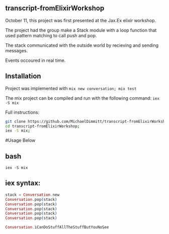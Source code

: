 ## transcript-fromElixirWorkshop

October 11, this project was first presented at the Jax.Ex elixir workshop.

The project had the group make a Stack module with a loop function that used pattern matching to call push and pop.

The stack communicated with the outside world by recieving and sending messages.

Events occoured in real time.

## Installation

Project was implemented with `mix new conversation; mix test`

The mix project can be compiled and run with the following command:
`iex -S mix`

Full instructions:
```bash
git clone https://github.com/MichaelDimmitt/transcript-fromElixirWorkshop.git;
cd transcript-fromElixirWorkshop;
iex -S mix;
```
#Usage Below

## bash
`iex -S mix`

## iex syntax:
```elixir
stack = Conversation.new
Conversation.pop(stack)
Conversation.pop(stack)
Conversation.pop(stack)
Conversation.pop(stack)
Conversation.pop(stack)

Conversation.iCanDoStuffAllTheStuffButYouNoSee
```

